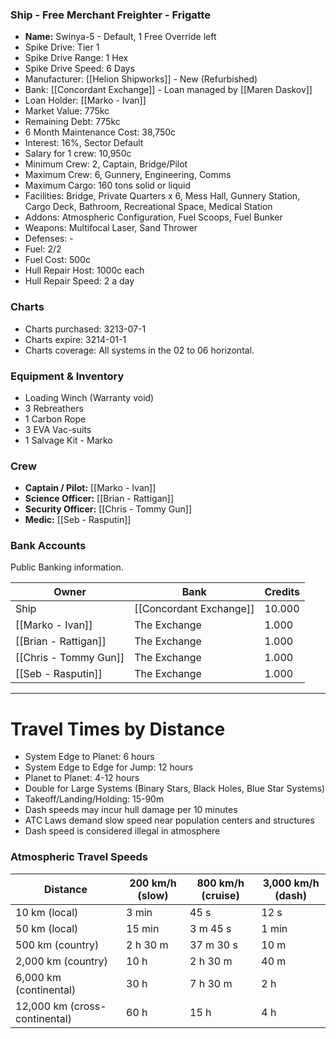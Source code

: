 ### Ship - Free Merchant Freighter - Frigatte
- **Name:** Swinya-5 - Default, 1 Free Override left
- Spike Drive: Tier 1
- Spike Drive Range: 1 Hex
- Spike Drive Speed: 6 Days
- Manufacturer: [[Helion Shipworks]] - New (Refurbished)
- Bank: [[Concordant Exchange]] - Loan managed by [[Maren Daskov]]
- Loan Holder: [[Marko - Ivan]]
- Market Value: 775kc
- Remaining Debt: 775kc
- 6 Month Maintenance Cost: 38,750c
- Interest: 16%, Sector Default
- Salary for 1 crew: 10,950c
- Minimum Crew: 2, Captain, Bridge/Pilot
- Maximum Crew: 6, Gunnery, Engineering, Comms
- Maximum Cargo: 160 tons solid or liquid
- Facilities: Bridge, Private Quarters x 6, Mess Hall, Gunnery Station, Cargo Deck, Bathroom, Recreational Space, Medical Station
- Addons: Atmospheric Configuration, Fuel Scoops, Fuel Bunker
- Weapons: Multifocal Laser, Sand Thrower
- Defenses: -
- Fuel: 2/2
- Fuel Cost: 500c
- Hull Repair Host: 1000c each
- Hull Repair Speed: 2 a day

### Charts
* Charts purchased: 3213-07-1
* Charts expire: 3214-01-1
* Charts coverage: All systems in the 02 to 06 horizontal.

### Equipment & Inventory
* Loading Winch (Warranty void)
* 3 Rebreathers
* 1 Carbon Rope
* 3 EVA Vac-suits
* 1 Salvage Kit - Marko

### Crew
* **Captain / Pilot:** [[Marko - Ivan]] 
* **Science Officer:** [[Brian - Rattigan]]
* **Security Officer:** [[Chris - Tommy Gun]]
* **Medic:** [[Seb - Rasputin]]

### Bank Accounts
Public Banking information.

| Owner                 | Bank                    | Credits |
| --------------------- | ----------------------- | ------- |
| Ship                  | [[Concordant Exchange]] | 10.000  |
| [[Marko - Ivan]]      | The Exchange            | 1.000   |
| [[Brian - Rattigan]]  | The Exchange            | 1.000   |
| [[Chris - Tommy Gun]] | The Exchange            | 1.000   |
| [[Seb - Rasputin]]    | The Exchange            | 1.000   |

---
# Travel Times by Distance

* System Edge to Planet: 6 hours
* System Edge to Edge for Jump: 12 hours
* Planet to Planet: 4-12 hours
* Double for Large Systems (Binary Stars, Black Holes, Blue Star Systems)
* Takeoff/Landing/Holding: 15-90m
* Dash speeds may incur hull damage per 10 minutes
* ATC Laws demand slow speed near population centers and structures
* Dash speed is considered illegal in atmosphere

### Atmospheric Travel Speeds

| Distance                      | 200 km/h (slow) | 800 km/h (cruise) | 3,000 km/h (dash) |
| ----------------------------- | --------------- | ----------------- | ----------------- |
| 10 km (local)                 | 3 min           | 45 s              | 12 s              |
| 50 km (local)                 | 15 min          | 3 m 45 s          | 1 min             |
| 500 km (country)              | 2 h 30 m        | 37 m 30 s         | 10 m              |
| 2,000 km (country)            | 10 h            | 2 h 30 m          | 40 m              |
| 6,000 km (continental)        | 30 h            | 7 h 30 m          | 2 h               |
| 12,000 km (cross-continental) | 60 h            | 15 h              | 4 h               |
